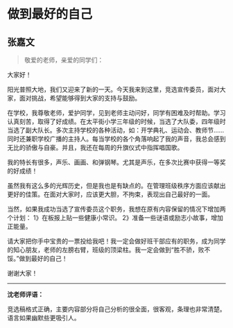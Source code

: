 # 做到最好的自己 #

## 张嘉文 ##

> 敬爱的老师，亲爱的同学们：
   
大家好！
   
阳光普照大地，我们又迎来了新的一天。今天我来到这里，竞选宣传委员，面对大家，面对挑战，希望能够得到大家的支持与鼓励。
   
在学校，我尊敬老师，爱护同学，见到老师主动问好，同学有困难及时帮助。学习认真刻苦，取得了好成绩。在太平街小学三年级的时候，当选了大队委，四年级时当选了副大队长。多次主持学校的各种活动，如：开学典礼、运动会、教师节……同时还兼职学校广播的主持人。每当学校的各个角落响起了我的声音，我总会感到无比的骄傲与自豪。并且，我还在每周的升旗仪式中指挥唱国歌。
   
我的特长有很多，声乐、画画、和弹钢琴。尤其是声乐，在多次比赛中获得一等奖的好成绩！
   
虽然我有这么多的光辉历史，但是我也是有缺点的。在管理班级秩序方面应该献出更好的佳策。在面对大家时，应该更大胆，不拘束，表现出自己最好的一面。
   
当然，如果我成功当选了宣传委员这个职务，我想在原有内容保留的情况下增加两个计划：
1》在板报上贴一些健康小常识。
2》准备一些谜语或励志小故事，增加正能量。
   
请大家把你手中宝贵的一票投给我吧！我一定会做好班干部应有的职务，成为同学的知心朋友，老师的左膀右臂，班级的顶梁柱。我一定会做到“胜不骄，败不馁。”做到最好的自己！
   
谢谢大家！

-------------------------------------

**沈老师评语：**

竞选稿格式正确，主要内容部分将自己分析的很全面，很客观，条理也非常清楚。语言如果幽默些更吸引人。